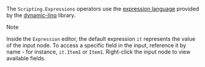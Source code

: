 The `Scripting.Expressions` operators use the [expression language](https://dynamic-linq.net/expression-language) provided by the [dynamic-linq](https://dynamic-linq.net/) library.

> [!Note]
> Inside the `Expression` editor, the default expression `it` represents the value of the input node. To access a specific field in the input, reference it by name - for instance, `it.Item1` or `Item1`. Right-click the input node to view available fields.